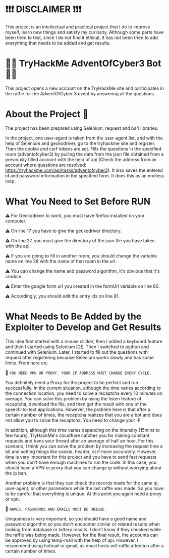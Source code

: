 # :exclamation::exclamation::exclamation: DISCLAIMER :exclamation::exclamation::exclamation:
This project is an intellectual and practical project that I do to improve myself, learn new things and satisfy my curiosity. Although some parts have been tried to test, since I do not find it ethical, it has not been tried to add everything that needs to be added and get results.

# :man_technologist: TryHackMe AdventOfCyber3 Bot :man_technologist:
This project opens a new account on the TryHackMe site and participates in the raffle for the AdventOfCyber 3 event by answering all the questions.

# About the Project :blue_book:
The project has been prepared using Selenium, request and bs4 libraries.

In the project, one user-agent is taken from the user-agent list, and with the help of Selenium and geckodriver, go to the tryhackme site and register. Then the cookie and csrf tokens are set. Fills the questions in the specified room (adventofcyber3) by pulling the data from the json file obtained from a previously filled account with the help of api (Check the address from an account where questions are resolved: https://tryhackme.com/api/tasks/adventofcyber3). It also saves the entered id and password information in the specified form. It does this as an endless loop. 

# What You Need to Set Before RUN
:warning: For Geckodriver to work, you must have firefox installed on your computer.

:warning: On line 17 you have to give the geckodriver directory.

:warning: On line 27, you must give the directory of the json file you have taken with the api.

:warning: If you are going to fill in another room, you should change the variable name on line 28 with the name of that room in the url.

:warning: You can change the name and password algorithm, it's obvious that it's random.

:warning: Enter the google form url you created in the formUrl variable on line 80.

:warning: Accordingly, you should edit the entry ids on line 81.


# What Needs to Be Added by the Exploiter to Develop and Get Results
This idea first started with a mouse clicker, then I added a keyboard feature and then I started using Selenium IDE. Then I switched to python and continued with Selenium. Later, I started to fill out the questions with request after registering because Selenium works slowly and has some limits. From here on;

:open_book: `YOU NEED VPN OR PROXY. YOUR IP ADDRESS MUST CHANGE EVERY CYCLE.`

You definitely need a Proxy for the project to be perfect and run successfully. In the current situation, although the time varies according to the connection location, you need to solve a recaptcha every 10 minutes on average. You can solve this problem by using the listen feature of recaptcha, download the file, and then get the result with one of the speech-to-text applications. However, the problem here is that after a certain number of times, the recaptcha realizes that you are a bot and does not allow you to solve the recaptcha. You need to change your IP.

In addition, although this time varies depending on the intensity (15mins to few hours), TryHackMe's cloudflare catches you for making constant requests and bans your thread after an average of half an hour. For this scenario, I think you can solve the problem by increasing the request time a bit and setting things like cookie, header, csrf more accurately. However, time is very important for this project and you have to send fast requests when you don't have enough machines to run the code. In this case, you should have a VPN or proxy that you can change ip without worrying about the ip ban.

Another problem is that they can check the records made for the same ip, user-agent, or other parameters while the last raffle was made. So you have to be careful that everything is unique. At this point you again need a proxy or vpn.

:open_book: `NAMES, PASSWORDS AND EMAILS MUST BE UNIQUE.`

Uniqueness is very important, so you should have a good name and password algorithm so you don't encounter similar or related results when looking from database or lottery results.
I don't know if they checked while the raffle was being made. However, for the final result, the accounts can be approved by using temp-mail with the help of api. However, I recommend using hotmail or gmail, as email hosts will raffle attention after a certain number of times.
